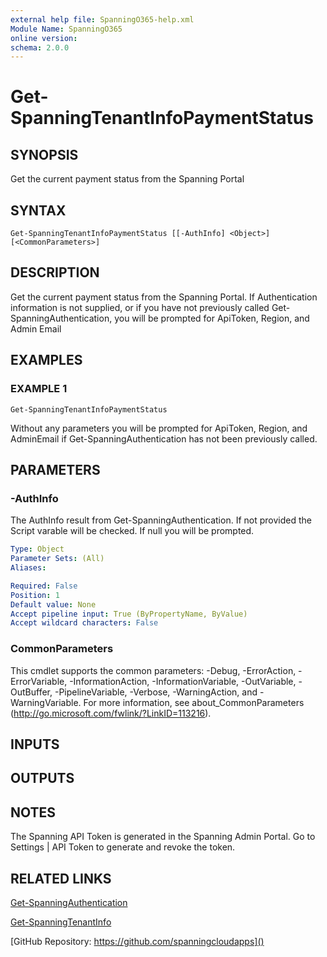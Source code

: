 ```yaml
---
external help file: SpanningO365-help.xml
Module Name: SpanningO365
online version:
schema: 2.0.0
---
```


# Get-SpanningTenantInfoPaymentStatus

## SYNOPSIS
Get the current payment status from the Spanning Portal

## SYNTAX

```
Get-SpanningTenantInfoPaymentStatus [[-AuthInfo] <Object>] [<CommonParameters>]
```

## DESCRIPTION
Get the current payment status from the Spanning Portal.
If Authentication information is not supplied, or if you have not previously called Get-SpanningAuthentication, you will be prompted for ApiToken, Region, and Admin Email

## EXAMPLES

### EXAMPLE 1
```
Get-SpanningTenantInfoPaymentStatus
```

Without any parameters you will be prompted for ApiToken, Region, and AdminEmail if Get-SpanningAuthentication has not been previously called.

## PARAMETERS

### -AuthInfo
The AuthInfo result from Get-SpanningAuthentication.
If not provided the Script varable will be checked.
If null you will be prompted.

```yaml
Type: Object
Parameter Sets: (All)
Aliases:

Required: False
Position: 1
Default value: None
Accept pipeline input: True (ByPropertyName, ByValue)
Accept wildcard characters: False
```

### CommonParameters
This cmdlet supports the common parameters: -Debug, -ErrorAction, -ErrorVariable, -InformationAction, -InformationVariable, -OutVariable, -OutBuffer, -PipelineVariable, -Verbose, -WarningAction, and -WarningVariable.
For more information, see about_CommonParameters (http://go.microsoft.com/fwlink/?LinkID=113216).

## INPUTS

## OUTPUTS

## NOTES
The Spanning API Token is generated in the Spanning Admin Portal.
Go to Settings | API Token to generate and revoke the token.

## RELATED LINKS

[Get-SpanningAuthentication]()

[Get-SpanningTenantInfo]()

[GitHub Repository: https://github.com/spanningcloudapps]()

